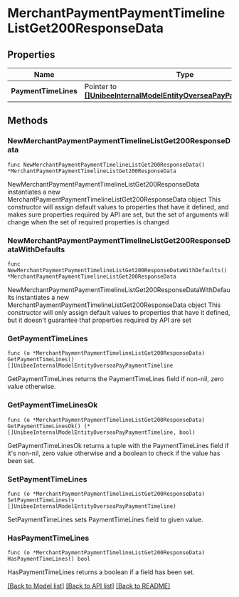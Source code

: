 # MerchantPaymentPaymentTimelineListGet200ResponseData

## Properties

Name | Type | Description | Notes
------------ | ------------- | ------------- | -------------
**PaymentTimeLines** | Pointer to [**[]UnibeeInternalModelEntityOverseaPayPaymentTimeline**](UnibeeInternalModelEntityOverseaPayPaymentTimeline.md) | PaymentTimeLines | [optional] 

## Methods

### NewMerchantPaymentPaymentTimelineListGet200ResponseData

`func NewMerchantPaymentPaymentTimelineListGet200ResponseData() *MerchantPaymentPaymentTimelineListGet200ResponseData`

NewMerchantPaymentPaymentTimelineListGet200ResponseData instantiates a new MerchantPaymentPaymentTimelineListGet200ResponseData object
This constructor will assign default values to properties that have it defined,
and makes sure properties required by API are set, but the set of arguments
will change when the set of required properties is changed

### NewMerchantPaymentPaymentTimelineListGet200ResponseDataWithDefaults

`func NewMerchantPaymentPaymentTimelineListGet200ResponseDataWithDefaults() *MerchantPaymentPaymentTimelineListGet200ResponseData`

NewMerchantPaymentPaymentTimelineListGet200ResponseDataWithDefaults instantiates a new MerchantPaymentPaymentTimelineListGet200ResponseData object
This constructor will only assign default values to properties that have it defined,
but it doesn't guarantee that properties required by API are set

### GetPaymentTimeLines

`func (o *MerchantPaymentPaymentTimelineListGet200ResponseData) GetPaymentTimeLines() []UnibeeInternalModelEntityOverseaPayPaymentTimeline`

GetPaymentTimeLines returns the PaymentTimeLines field if non-nil, zero value otherwise.

### GetPaymentTimeLinesOk

`func (o *MerchantPaymentPaymentTimelineListGet200ResponseData) GetPaymentTimeLinesOk() (*[]UnibeeInternalModelEntityOverseaPayPaymentTimeline, bool)`

GetPaymentTimeLinesOk returns a tuple with the PaymentTimeLines field if it's non-nil, zero value otherwise
and a boolean to check if the value has been set.

### SetPaymentTimeLines

`func (o *MerchantPaymentPaymentTimelineListGet200ResponseData) SetPaymentTimeLines(v []UnibeeInternalModelEntityOverseaPayPaymentTimeline)`

SetPaymentTimeLines sets PaymentTimeLines field to given value.

### HasPaymentTimeLines

`func (o *MerchantPaymentPaymentTimelineListGet200ResponseData) HasPaymentTimeLines() bool`

HasPaymentTimeLines returns a boolean if a field has been set.


[[Back to Model list]](../README.md#documentation-for-models) [[Back to API list]](../README.md#documentation-for-api-endpoints) [[Back to README]](../README.md)


